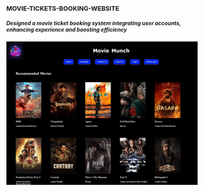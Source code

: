### MOVIE-TICKETS-BOOKING-WEBSITE

##### Designed a movie ticket booking system integrating user accounts, enhancing experience and boosting efficiency

![Github Logo](FlicksHub_homepage.jpeg)
